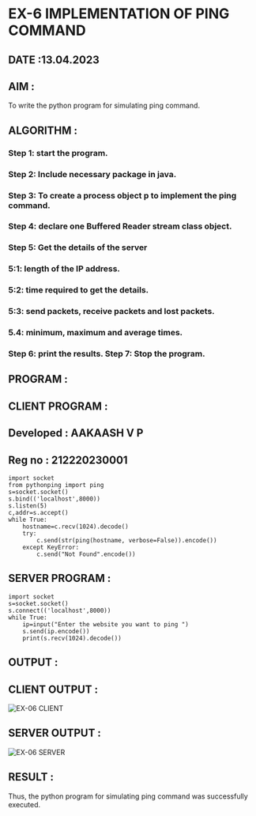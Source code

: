 # EX-6 IMPLEMENTATION OF PING COMMAND

## DATE :13.04.2023

## AIM :
To write the python program for simulating ping command.


## ALGORITHM :
### Step 1: start the program.
### Step 2: Include necessary package in java.
### Step 3: To create a process object p to implement the ping command.
### Step 4: declare one Buffered Reader stream class object.
### Step 5: Get the details of the server
### 5:1: length of the IP address.
### 5:2: time required to get the details.
### 5:3: send packets, receive packets and lost packets.
### 5.4: minimum, maximum and average times.
### Step 6: print the results. Step 7: Stop the program.


## PROGRAM :
## CLIENT PROGRAM :
## Developed : AAKAASH V P
## Reg no : 212220230001
```
import socket
from pythonping import ping
s=socket.socket()
s.bind(('localhost',8000))
s.listen(5)
c,addr=s.accept()
while True:
    hostname=c.recv(1024).decode()
    try:
        c.send(str(ping(hostname, verbose=False)).encode())
    except KeyError:
        c.send("Not Found".encode())
 ```
## SERVER PROGRAM :
```
import socket
s=socket.socket()
s.connect(('localhost',8000))
while True:
    ip=input("Enter the website you want to ping ")
    s.send(ip.encode())
    print(s.recv(1024).decode())
```

## OUTPUT :
## CLIENT OUTPUT :
![EX-06 CLIENT](https://github.com/Kalpanareshma/EX-6/assets/122040453/d6345d3b-7d5c-4419-b832-b9036629940c)
## SERVER OUTPUT :
![EX-06 SERVER](https://github.com/Kalpanareshma/EX-6/assets/122040453/433230d4-7a99-47e1-b9fa-80d6c39986bb)







## RESULT :
Thus, the python program for simulating ping command was successfully executed.
